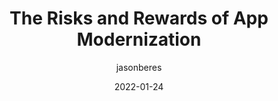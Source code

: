 ---
author: jasonberes
date: 2022-01-24
publisher: uxmatters
tags:
  - maintenance
  - modernization
  - quality
target_url: https://www.uxmatters.com/mt/archives/2022/01/the-risks-and-rewards-of-app-modernization.php
title: The Risks and Rewards of App Modernization
---